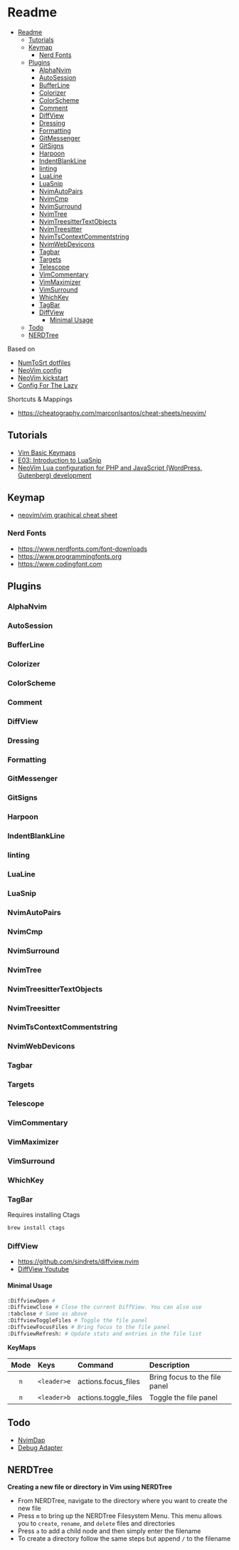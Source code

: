 # Readme

- [Readme](#readme)
	- [Tutorials](#tutorials)
	- [Keymap](#keymap)
		- [Nerd Fonts](#nerd-fonts)
	- [Plugins](#plugins)
		- [AlphaNvim](#alphanvim)
		- [AutoSession](#autosession)
		- [BufferLine](#bufferline)
		- [Colorizer](#colorizer)
		- [ColorScheme](#colorscheme)
		- [Comment](#comment)
		- [DiffView](#diffview)
		- [Dressing](#dressing)
		- [Formatting](#formatting)
		- [GitMessenger](#gitmessenger)
		- [GitSigns](#gitsigns)
		- [Harpoon](#harpoon)
		- [IndentBlankLine](#indentblankline)
		- [linting](#linting)
		- [LuaLine](#lualine)
		- [LuaSnip](#luasnip)
		- [NvimAutoPairs](#nvimautopairs)
		- [NvimCmp](#nvimcmp)
		- [NvimSurround](#nvimsurround)
		- [NvimTree](#nvimtree)
		- [NvimTreesitterTextObjects](#nvimtreesittertextobjects)
		- [NvimTreesitter](#nvimtreesitter)
		- [NvimTsContextCommentstring](#nvimtscontextcommentstring)
		- [NvimWebDevicons](#nvimwebdevicons)
		- [Tagbar](#tagbar)
		- [Targets](#targets)
		- [Telescope](#telescope)
		- [VimCommentary](#vimcommentary)
		- [VimMaximizer](#vimmaximizer)
		- [VimSurround](#vimsurround)
		- [WhichKey](#whichkey)
		- [TagBar](#tagbar-1)
		- [DiffView](#diffview-1)
			- [Minimal Usage](#minimal-usage)
	- [Todo](#todo)
	- [NERDTree](#nerdtree)

Based on

- [NumToSrt dotfiles](https://github.com/numToStr/dotfiles/tree/master/neovim/.config/nvim)
- [NeoVim config](https://github.com/josean-dev/dev-environment-files)
- [NeoVim kickstart](https://github.com/nvim-lua/kickstart.nvim/tree/master)
- [Config For The Lazy](https://www.barbarianmeetscoding.com/notes/neovim-lazyvim)

Shortcuts & Mappings

- <https://cheatography.com/marconlsantos/cheat-sheets/neovim/>

## Tutorials

- [Vim Basic Keymaps](https://www.youtube.com/watch?v=13gNtgqzzmM)
- [E03: Introduction to LuaSnip](https://www.youtube.com/watch?v=Dn800rlPIho)
- [NeoVim Lua configuration for PHP and JavaScript (WordPress, Gutenberg) development](https://marioyepes.com/blog/neovim-ide-with-lua-for-web-development/)

## Keymap

- [neovim/vim graphical cheat sheet](https://docs.google.com/spreadsheets/d/15k_UgeY0C3j8tVQnR2hD_kNljB1AApG3x3gYrKtUAlw/edit#gid=1082709605)

### Nerd Fonts

- <https://www.nerdfonts.com/font-downloads>
- <https://www.programmingfonts.org>
- <https://www.codingfont.com>

## Plugins

### AlphaNvim
### AutoSession
### BufferLine
### Colorizer
### ColorScheme
### Comment
### DiffView
### Dressing
### Formatting
### GitMessenger
### GitSigns
### Harpoon
### IndentBlankLine
### linting
### LuaLine
### LuaSnip
### NvimAutoPairs
### NvimCmp
### NvimSurround
### NvimTree
### NvimTreesitterTextObjects
### NvimTreesitter
### NvimTsContextCommentstring
### NvimWebDevicons
### Tagbar
### Targets
### Telescope
### VimCommentary
### VimMaximizer
### VimSurround
### WhichKey

### TagBar

Requires installing Ctags

```sh
brew install ctags
```

### DiffView

- <https://github.com/sindrets/diffview.nvim>
- [DiffView Youtube](https://www.youtube.com/watch?v=SWldGqw9wkc)

#### Minimal Usage

```sh
:DiffviewOpen #
:DiffviewClose # Close the current DiffView. You can also use
:tabclose # Same as above
:DiffviewToggleFiles # Toggle the file panel
:DiffviewFocusFiles # Bring focus to the file panel
:DiffviewRefresh: # Update stats and entries in the file list
```

**KeyMaps**

| Mode | Keys        | Command              | Description                   |
| :--: | :---------- | :------------------- | :---------------------------- |
| `n`  | `<leader>e` | actions.focus_files  | Bring focus to the file panel |
| `n`  | `<leader>b` | actions.toggle_files | Toggle the file panel         |

## Todo

- [NvimDap](https://github.com/mfussenegger/nvim-dap)
- [Debug Adapter](https://github.com/mfussenegger/nvim-dap/wiki/Debug-Adapter-installation#javascript)

## NERDTree

**Creating a new file or directory in Vim using NERDTree**

- From NERDTree, navigate to the directory where you want to create the new file
- Press `m` to bring up the NERDTree Filesystem Menu. This menu allows you to `create`, `rename`, and `delete` files and directories
- Press `a` to add a child node and then simply enter the filename
- To create a directory follow the same steps but append `/` to the filename
